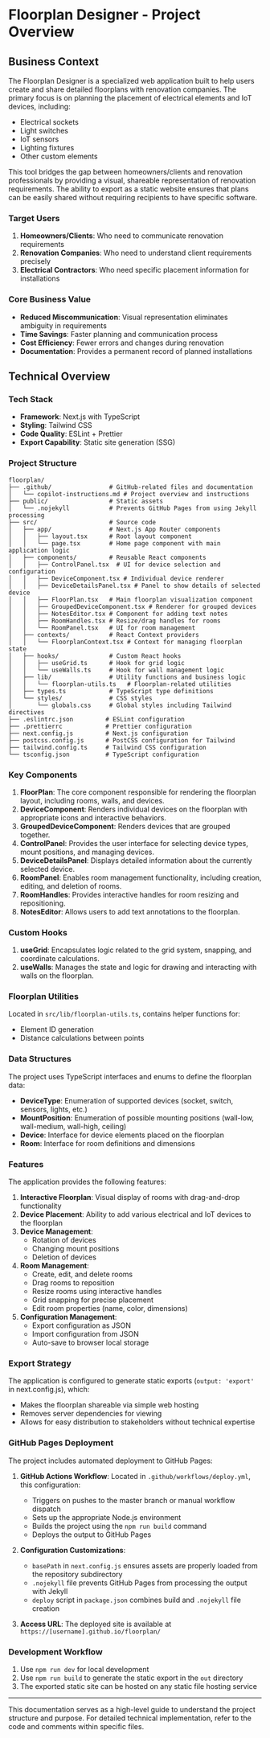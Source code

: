 # Floorplan Designer - Project Overview

## Business Context

The Floorplan Designer is a specialized web application built to help users create and share detailed floorplans with renovation companies. The primary focus is on planning the placement of electrical elements and IoT devices, including:

- Electrical sockets
- Light switches
- IoT sensors
- Lighting fixtures
- Other custom elements

This tool bridges the gap between homeowners/clients and renovation professionals by providing a visual, shareable representation of renovation requirements. The ability to export as a static website ensures that plans can be easily shared without requiring recipients to have specific software.

### Target Users

1. **Homeowners/Clients**: Who need to communicate renovation requirements
2. **Renovation Companies**: Who need to understand client requirements precisely
3. **Electrical Contractors**: Who need specific placement information for installations

### Core Business Value

- **Reduced Miscommunication**: Visual representation eliminates ambiguity in requirements
- **Time Savings**: Faster planning and communication process
- **Cost Efficiency**: Fewer errors and changes during renovation
- **Documentation**: Provides a permanent record of planned installations

## Technical Overview

### Tech Stack

- **Framework**: Next.js with TypeScript
- **Styling**: Tailwind CSS
- **Code Quality**: ESLint + Prettier
- **Export Capability**: Static site generation (SSG)

### Project Structure

```
floorplan/
├── .github/                # GitHub-related files and documentation
│   └── copilot-instructions.md # Project overview and instructions
├── public/                 # Static assets
│   └── .nojekyll           # Prevents GitHub Pages from using Jekyll processing
├── src/                    # Source code
│   ├── app/                # Next.js App Router components
│   │   ├── layout.tsx      # Root layout component
│   │   └── page.tsx        # Home page component with main application logic
│   ├── components/         # Reusable React components
│   │   ├── ControlPanel.tsx  # UI for device selection and configuration
│   │   ├── DeviceComponent.tsx # Individual device renderer
│   │   ├── DeviceDetailsPanel.tsx # Panel to show details of selected device
│   │   ├── FloorPlan.tsx   # Main floorplan visualization component
│   │   ├── GroupedDeviceComponent.tsx # Renderer for grouped devices
│   │   ├── NotesEditor.tsx # Component for adding text notes
│   │   ├── RoomHandles.tsx # Resize/drag handles for rooms
│   │   └── RoomPanel.tsx   # UI for room management
│   ├── contexts/           # React Context providers
│   │   └── FloorplanContext.tsx # Context for managing floorplan state
│   ├── hooks/              # Custom React hooks
│   │   ├── useGrid.ts      # Hook for grid logic
│   │   └── useWalls.ts     # Hook for wall management logic
│   ├── lib/                # Utility functions and business logic
│   │   └── floorplan-utils.ts   # Floorplan-related utilities
│   ├── types.ts            # TypeScript type definitions
│   └── styles/             # CSS styles
│       └── globals.css     # Global styles including Tailwind directives
├── .eslintrc.json         # ESLint configuration
├── .prettierrc            # Prettier configuration
├── next.config.js         # Next.js configuration
├── postcss.config.js      # PostCSS configuration for Tailwind
├── tailwind.config.ts     # Tailwind CSS configuration
└── tsconfig.json          # TypeScript configuration
```

### Key Components

1.  **FloorPlan**: The core component responsible for rendering the floorplan layout, including rooms, walls, and devices.
2.  **DeviceComponent**: Renders individual devices on the floorplan with appropriate icons and interactive behaviors.
3.  **GroupedDeviceComponent**: Renders devices that are grouped together.
4.  **ControlPanel**: Provides the user interface for selecting device types, mount positions, and managing devices.
5.  **DeviceDetailsPanel**: Displays detailed information about the currently selected device.
6.  **RoomPanel**: Enables room management functionality, including creation, editing, and deletion of rooms.
7.  **RoomHandles**: Provides interactive handles for room resizing and repositioning.
8.  **NotesEditor**: Allows users to add text annotations to the floorplan.

### Custom Hooks

1.  **useGrid**: Encapsulates logic related to the grid system, snapping, and coordinate calculations.
2.  **useWalls**: Manages the state and logic for drawing and interacting with walls on the floorplan.

### Floorplan Utilities

Located in `src/lib/floorplan-utils.ts`, contains helper functions for:

- Element ID generation
- Distance calculations between points

### Data Structures

The project uses TypeScript interfaces and enums to define the floorplan data:

- **DeviceType**: Enumeration of supported devices (socket, switch, sensors, lights, etc.)
- **MountPosition**: Enumeration of possible mounting positions (wall-low, wall-medium, wall-high, ceiling)
- **Device**: Interface for device elements placed on the floorplan
- **Room**: Interface for room definitions and dimensions

### Features

The application provides the following features:

1. **Interactive Floorplan**: Visual display of rooms with drag-and-drop functionality
2. **Device Placement**: Ability to add various electrical and IoT devices to the floorplan
3. **Device Management**:
   - Rotation of devices
   - Changing mount positions
   - Deletion of devices
4. **Room Management**:
   - Create, edit, and delete rooms
   - Drag rooms to reposition
   - Resize rooms using interactive handles
   - Grid snapping for precise placement
   - Edit room properties (name, color, dimensions)
5. **Configuration Management**:
   - Export configuration as JSON
   - Import configuration from JSON
   - Auto-save to browser local storage

### Export Strategy

The application is configured to generate static exports (`output: 'export'` in next.config.js), which:

- Makes the floorplan shareable via simple web hosting
- Removes server dependencies for viewing
- Allows for easy distribution to stakeholders without technical expertise

### GitHub Pages Deployment

The project includes automated deployment to GitHub Pages:

1. **GitHub Actions Workflow**: Located in `.github/workflows/deploy.yml`, this configuration:

   - Triggers on pushes to the master branch or manual workflow dispatch
   - Sets up the appropriate Node.js environment
   - Builds the project using the `npm run build` command
   - Deploys the output to GitHub Pages

2. **Configuration Customizations**:

   - `basePath` in `next.config.js` ensures assets are properly loaded from the repository subdirectory
   - `.nojekyll` file prevents GitHub Pages from processing the output with Jekyll
   - `deploy` script in `package.json` combines build and `.nojekyll` file creation

3. **Access URL**: The deployed site is available at `https://[username].github.io/floorplan/`

### Development Workflow

1. Use `npm run dev` for local development
2. Use `npm run build` to generate the static export in the `out` directory
3. The exported static site can be hosted on any static file hosting service

---

This documentation serves as a high-level guide to understand the project structure and purpose. For detailed technical implementation, refer to the code and comments within specific files.
